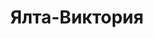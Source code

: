 --- 
title: "Ялта-Виктория" 
site: "www.yalta-viktoria.com.ua" 
town: "Ялта" 
tel: ["099 355-04-54, 096 363-60-44, 097 567-12-82, (0654)32-00-46, 095 014 61 00"] 
address: "Россия, Республика Крым, г. Ялта, ул. Маршака, 3" 
mail: "office@yalta-viktoria.com.ua" 
--- 